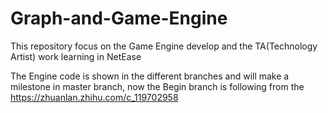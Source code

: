# Graph-and-Game-Engine
This repository focus on the Game Engine develop and the TA(Technology Artist) work learning in NetEase 

The Engine code is shown in the different branches and will make a milestone in master branch, now the Begin branch is following from the https://zhuanlan.zhihu.com/c_119702958
